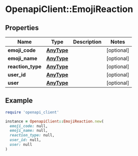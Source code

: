 # OpenapiClient::EmojiReaction

## Properties

| Name | Type | Description | Notes |
| ---- | ---- | ----------- | ----- |
| **emoji_code** | [**AnyType**](.md) |  | [optional] |
| **emoji_name** | [**AnyType**](.md) |  | [optional] |
| **reaction_type** | [**AnyType**](.md) |  | [optional] |
| **user_id** | [**AnyType**](.md) |  | [optional] |
| **user** | [**AnyType**](.md) |  | [optional] |

## Example

```ruby
require 'openapi_client'

instance = OpenapiClient::EmojiReaction.new(
  emoji_code: null,
  emoji_name: null,
  reaction_type: null,
  user_id: null,
  user: null
)
```

